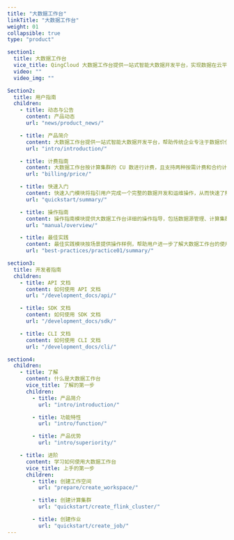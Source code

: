 ```yaml
---
title: "大数据工作台"
linkTitle: "大数据工作台"
weight: 01
collapsible: true
type: "product"

section1:
  title: 大数据工作台
  vice_title: QingCloud 大数据工作台提供一站式智能大数据开发平台，实现数据在云平台各产品之间快速流转，支撑上层业务应用，消除企业数据孤岛，统一调度和计算；帮助传统企业专注于数据价值的挖掘和探索，提升用户数据洞察能力。
  video: ""
  video_img: ""

Section2:
  title: 用户指南
  children:
    - title: 动态与公告
      content: 产品动态
      url: "news/product_news/"

    - title: 产品简介
      content: 大数据工作台提供一站式智能大数据开发平台，帮助传统企业专注于数据价值的挖掘和探索，提升用户数据洞察能力。
      url: "intro/introduction/"

    - title: 计费指南
      content: 大数据工作台按计算集群的 CU 数进行计费，且支持两种按需计费和合约计费两种模式，用户可根据业务实际需求进行选择。（公测期间限时免费）
      url: "billing/price/"

    - title: 快速入门
      content: 快速入门模块将指引用户完成一个完整的数据开发和运维操作，从而快速了解并使用大数据工作台。
      url: "quickstart/summary/"

    - title: 操作指南
      content: 操作指南模块提供大数据工作台详细的操作指导，包括数据源管理、计算集群管理、作业开发、作业调度、资源管理、函数管理、运维中心等功能。
      url: "manual/overview/"

    - title: 最佳实践
      content: 最佳实践模块按场景提供操作样例，帮助用户进一步了解大数据工作台的使用场景和操作步骤。
      url: "best-practices/practice01/summary/"

section3:
  title: 开发者指南
  children:
    - title: API 文档
      content: 如何使用 API 文档
      url: "/development_docs/api/"

    - title: SDK 文档
      content: 如何使用 SDK 文档
      url: "/development_docs/sdk/"

    - title: CLI 文档
      content: 如何使用 CLI 文档
      url: "/development_docs/cli/"

section4:
  children:
    - title: 了解
      content: 什么是大数据工作台
      vice_title: 了解的第一步
      children:
        - title: 产品简介
          url: "intro/introduction/"

        - title: 功能特性
          url: "intro/function/"

        - title: 产品优势
          url: "intro/superiority/"

    - title: 进阶
      content: 学习如何使用大数据工作台
      vice_title: 上手的第一步
      children: 
        - title: 创建工作空间
          url: "prepare/create_workspace/"

        - title: 创建计算集群
          url: "quickstart/create_flink_cluster/"

        - title: 创建作业
          url: "quickstart/create_job/"
---
```



<!-- type: "product" 这个参数表明这是一个产品index页面 -->
<!-- section1 为产品index页面 主标题 副标题 video  video_img为视频图片  -->
<!-- section2 为产品index页面 第一个大块的用户文档配置  -->
<!-- section3 为产品index页面 第二个大块的开发者文档配置  -->
<!-- section4 为产品index页面 第三个大块的学习路径配置  -->